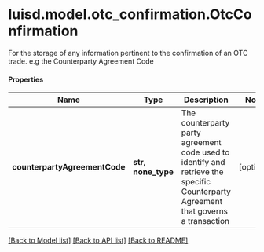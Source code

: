 # luisd.model.otc_confirmation.OtcConfirmation

For the storage of any information pertinent to the confirmation of an OTC trade. e.g the Counterparty Agreement Code

#### Properties
Name | Type | Description | Notes
------------ | ------------- | ------------- | -------------
**counterpartyAgreementCode** | **str, none_type** | The counterparty party agreement code used to identify and retrieve the specific Counterparty Agreement that governs a transaction | [optional] 

[[Back to Model list]](../../README.md#documentation-for-models) [[Back to API list]](../../README.md#documentation-for-api-endpoints) [[Back to README]](../../README.md)

